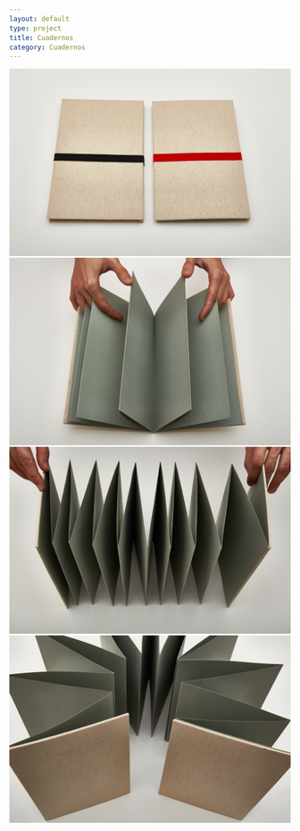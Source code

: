 ```yaml
---
layout: default
type: project
title: Cuadernos
category: Cuadernos
---
```


![](01.jpg)
![](02.jpg)
![](03.jpg)
![](04.jpg)
